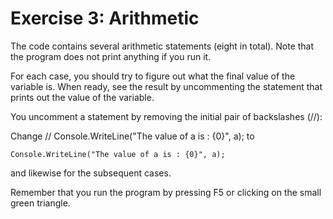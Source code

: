 ﻿# Exercise 3: Arithmetic

The code contains several arithmetic statements (eight in total). 
Note that the program does not print anything if you run it. 
 
For each case, you should try to figure out what the final value of 
the variable is. When ready, see the result by 
uncommenting the statement that prints out the value of the 
variable. 

You uncomment a statement by removing the initial pair 
of backslashes (//): 
 
Change
    // Console.WriteLine("The value of a is : {0}", a); 
to 

    Console.WriteLine("The value of a is : {0}", a); 
 
and likewise for the subsequent cases. 
 
Remember that you run the program by pressing F5 or clicking on 
the small green triangle.


